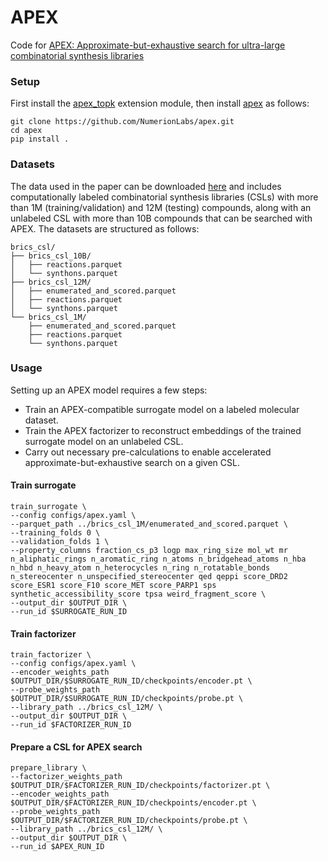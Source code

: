 # APEX
Code for [APEX: Approximate-but-exhaustive search for ultra-large combinatorial synthesis libraries]()


### Setup

First install the [apex_topk](https://github.com/NumerionLabs/apex_topk) extension module, then install [apex](https://github.com/NumerionLabs/apex) as follows:

```
git clone https://github.com/NumerionLabs/apex.git
cd apex
pip install .
```

### Datasets

The data used in the paper can be downloaded [here](https://figshare.com/account/articles/30420028) and includes computationally labeled combinatorial synthesis libraries (CSLs) with more than 1M (training/validation) and 12M (testing) compounds, along with an unlabeled CSL with more than 10B compounds that can be searched with APEX. The datasets are structured as follows:
```
brics_csl/
├── brics_csl_10B/
│   ├── reactions.parquet
│   └── synthons.parquet
├── brics_csl_12M/
│   ├── enumerated_and_scored.parquet
│   ├── reactions.parquet
│   └── synthons.parquet
└── brics_csl_1M/
    ├── enumerated_and_scored.parquet
    ├── reactions.parquet
    └── synthons.parquet
```

### Usage

Setting up an APEX model requires a few steps:
- Train an APEX-compatible surrogate model on a labeled molecular dataset.
- Train the APEX factorizer to reconstruct embeddings of the trained surrogate model on an unlabeled CSL.
- Carry out necessary pre-calculations to enable accelerated approximate-but-exhaustive search on a given CSL.


#### Train surrogate

```
train_surrogate \
--config configs/apex.yaml \
--parquet_path ../brics_csl_1M/enumerated_and_scored.parquet \
--training_folds 0 \
--validation_folds 1 \
--property_columns fraction_cs_p3 logp max_ring_size mol_wt mr n_aliphatic_rings n_aromatic_ring n_atoms n_bridgehead_atoms n_hba n_hbd n_heavy_atom n_heterocycles n_ring n_rotatable_bonds n_stereocenter n_unspecified_stereocenter qed qeppi score_DRD2 score_ESR1 score_F10 score_MET score_PARP1 sps synthetic_accessibility_score tpsa weird_fragment_score \
--output_dir $OUTPUT_DIR \
--run_id $SURROGATE_RUN_ID
```

#### Train factorizer

```
train_factorizer \
--config configs/apex.yaml \
--encoder_weights_path $OUTPUT_DIR/$SURROGATE_RUN_ID/checkpoints/encoder.pt \
--probe_weights_path $OUTPUT_DIR/$SURROGATE_RUN_ID/checkpoints/probe.pt \
--library_path ../brics_csl_12M/ \
--output_dir $OUTPUT_DIR \
--run_id $FACTORIZER_RUN_ID
```

#### Prepare a CSL for APEX search

```
prepare_library \
--factorizer_weights_path $OUTPUT_DIR/$FACTORIZER_RUN_ID/checkpoints/factorizer.pt \
--encoder_weights_path $OUTPUT_DIR/$FACTORIZER_RUN_ID/checkpoints/encoder.pt \
--probe_weights_path $OUTPUT_DIR/$FACTORIZER_RUN_ID/checkpoints/probe.pt \
--library_path ../brics_csl_12M/ \
--output_dir $OUTPUT_DIR \
--run_id $APEX_RUN_ID
```
